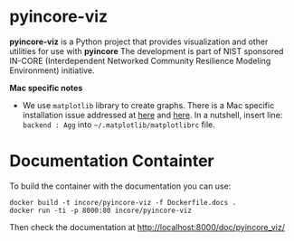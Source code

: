 # pyincore-viz

**pyincore-viz** is a Python project that provides visualization and other utilities for use with **pyincore**
The development is part of NIST sponsored IN-CORE (Interdependent Networked Community Resilience Modeling
Environment) initiative. 

**Mac specific notes**
    
- We use `matplotlib` library to create graphs. There is a Mac specific installation issue addressed at [here](https://stackoverflow.com/questions/4130355/python-matplotlib-framework-under-macosx) and 
[here](https://stackoverflow.com/questions/21784641/installation-issue-with-matplotlib-python). In a nutshell, 
insert line: `backend : Agg` into `~/.matplotlib/matplotlibrc` file.


# Documentation Containter

To build the container with the documentation you can use:

```
docker build -t incore/pyincore-viz -f Dockerfile.docs .
docker run -ti -p 8000:80 incore/pyincore-viz
```

Then check the documentation at [http://localhost:8000/doc/pyincore_viz/](http://localhost:8000/doc/pyincore_viz/)
